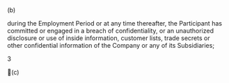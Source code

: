 (b)

during  the  Employment  Period  or  at  any  time  thereafter,  the  Participant  has
committed  or  engaged  in  a  breach  of  confidentiality,  or  an  unauthorized  disclosure  or  use  of  inside
information,  customer  lists,  trade  secrets  or  other  confidential  information  of  the  Company  or  any  of  its
Subsidiaries;

3

(c)